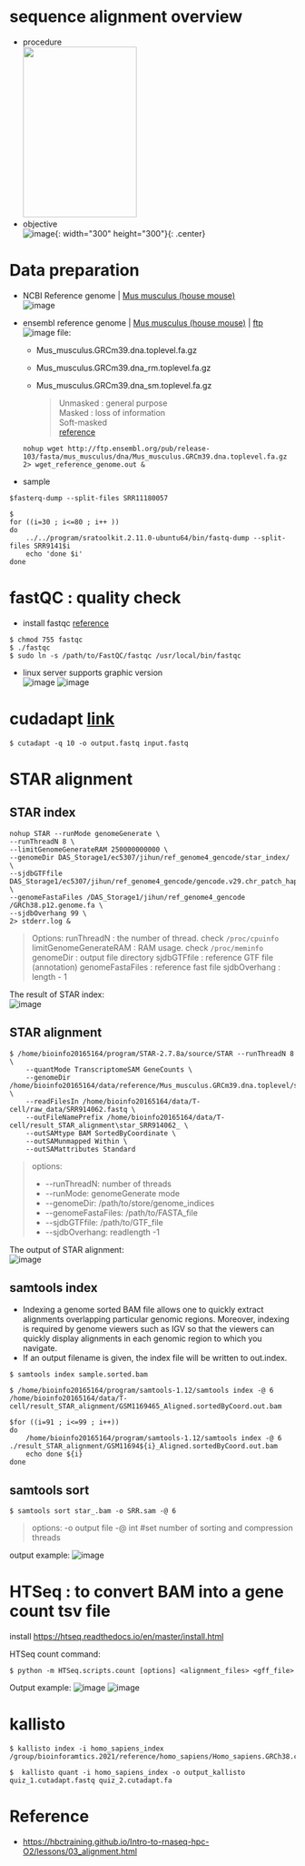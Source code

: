 # sequence alignment overview
- procedure   
  <img src="https://user-images.githubusercontent.com/48517782/129913198-5ac027d0-082b-4ab9-b2a8-2c570af08b3f.png" width="200px" height="300px" title="" alt=""></img><br/>
- objective  
  ![image](https://user-images.githubusercontent.com/48517782/129914645-c7332904-65a3-425b-94fa-7243735532ec.png){: width="300" height="300"}{: .center}


# Data preparation
- NCBI Reference genome | [Mus musculus (house mouse)](https://www.ncbi.nlm.nih.gov/assembly/GCF_000001635.27)   
  ![image](https://user-images.githubusercontent.com/48517782/129909944-7ba6c7fb-c94a-4e1a-8351-9d81ad775069.png)   

- ensembl reference genome | [Mus musculus (house mouse)](https://asia.ensembl.org/Mus_musculus/Info/Index) | [ftp](http://ftp.ensembl.org/pub/release-103/fasta/mus_musculus/dna/)   
  ![image](https://user-images.githubusercontent.com/48517782/129910326-c302859e-f84b-4ebc-88e2-4f89f94785d2.png)
  file:
    - Mus_musculus.GRCm39.dna.toplevel.fa.gz 
    - Mus_musculus.GRCm39.dna_rm.toplevel.fa.gz 
    - Mus_musculus.GRCm39.dna_sm.toplevel.fa.gz  

      > Unmasked : general purpose   
      > Masked : loss of information  
      > Soft-masked  
      > [reference](https://genestack.com/blog/2016/07/12/choosing-a-reference-genome/)  


  ```
  nohup wget http://ftp.ensembl.org/pub/release-103/fasta/mus_musculus/dna/Mus_musculus.GRCm39.dna.toplevel.fa.gz 2> wget_reference_genome.out &
  ```

- sample
```
$fasterq-dump --split-files SRR11180057

$
for ((i=30 ; i<=80 ; i++ ))
do
	../../program/sratoolkit.2.11.0-ubuntu64/bin/fastq-dump --split-files SRR9141$i	
	echo 'done $i'
done
```

# fastQC : quality check
- install fastqc [reference](https://www.bioinformatics.babraham.ac.uk/projects/fastqc/INSTALL.txt)
```
$ chmod 755 fastqc
$ ./fastqc
$ sudo ln -s /path/to/FastQC/fastqc /usr/local/bin/fastqc
```
- linux server supports graphic version  
![image](https://user-images.githubusercontent.com/48517782/129911884-3501a837-0bde-44fa-a43d-85ca247bbd15.png)
![image](https://user-images.githubusercontent.com/48517782/129912021-e18119ee-7a31-40e4-90f6-92537a25e55c.png)

# cudadapt [link](https://cutadapt.readthedocs.io/en/stable/guide.html#quality-trimming)
```
$ cutadapt -q 10 -o output.fastq input.fastq
```

# STAR alignment
## STAR index
```
nohup STAR --runMode genomeGenerate \
--runThreadN 8 \
--limitGenomeGenerateRAM 250000000000 \
--genomeDir DAS_Storage1/ec5307/jihun/ref_genome4_gencode/star_index/ \
--sjdbGTFfile DAS_Storage1/ec5307/jihun/ref_genome4_gencode/gencode.v29.chr_patch_hapl_scaff.annotation.gtf  \
--genomeFastaFiles /DAS_Storage1/jihun/ref_genome4_gencode /GRCh38.p12.genome.fa \
--sjdbOverhang 99 \
2> stderr.log &
```
> Options:
> runThreadN : the number of thread. check `/proc/cpuinfo`
> limitGenomeGenerateRAM : RAM usage. check `/proc/meminfo`
> genomeDir : output file directory
> sjdbGTFfile : reference GTF file (annotation)
> genomeFastaFiles : reference fast file
> sjdbOverhang : length - 1


The result of STAR index:  
![image](https://user-images.githubusercontent.com/48517782/130388308-0bc7847c-a976-4482-ad1b-43bd5fc7b552.png)

## STAR alignment
```
$ /home/bioinfo20165164/program/STAR-2.7.8a/source/STAR --runThreadN 8 \
	--quantMode TranscriptomeSAM GeneCounts \
	--genomeDir /home/bioinfo20165164/data/reference/Mus_musculus.GRCm39.dna.toplevel/star_index/ \
	--readFilesIn /home/bioinfo20165164/data/T-cell/raw_data/SRR914062.fastq \
	--outFileNamePrefix /home/bioinfo20165164/data/T-cell/result_STAR_alignment\star_SRR914062_ \
	--outSAMtype BAM SortedByCoordinate \
	--outSAMunmapped Within \
	--outSAMattributes Standard
```
> options:
>* --runThreadN: number of threads  
>* --runMode: genomeGenerate mode  
>* --genomeDir: /path/to/store/genome_indices  
>* --genomeFastaFiles: /path/to/FASTA_file  
>* --sjdbGTFfile: /path/to/GTF_file  
>* --sjdbOverhang: readlength -1  

The output of STAR alignment:   
![image](https://user-images.githubusercontent.com/48517782/130388366-bc5be085-dc5e-420f-9952-6407969117bd.png)


## samtools index
- Indexing a genome sorted BAM file allows one to quickly extract alignments overlapping particular genomic regions. Moreover, indexing is required by genome viewers such as IGV so that the viewers can quickly display alignments in each genomic region to which you navigate.
- If an output filename is given, the index file will be written to out.index.

```
$ samtools index sample.sorted.bam
```
```
$ /home/bioinfo20165164/program/samtools-1.12/samtools index -@ 6 /home/bioinfo20165164/data/T-cell/result_STAR_alignment/GSM1169465_Aligned.sortedByCoord.out.bam

$for ((i=91 ; i<=99 ; i++))
do
	/home/bioinfo20165164/program/samtools-1.12/samtools index -@ 6 ./result_STAR_alignment/GSM11694${i}_Aligned.sortedByCoord.out.bam
	echo done ${i}
done
```

## samtools sort
```
$ samtools sort star_.bam -o SRR.sam -@ 6
```
  > options:
  > -o output file
  > -@ int #set number of sorting and compression threads

  output example: 
  ![image](https://user-images.githubusercontent.com/48517782/129912698-4dfa6d46-7ea2-43d7-b798-ca82983fde7e.png)

# HTSeq : to convert BAM into a gene count tsv file
install
https://htseq.readthedocs.io/en/master/install.html

HTSeq count command: 
```
$ python -m HTSeq.scripts.count [options] <alignment_files> <gff_file>
```
Output example:
![image](https://user-images.githubusercontent.com/48517782/129913899-9194a047-bd5b-48aa-a092-319ba818c767.png)
![image](https://user-images.githubusercontent.com/48517782/129913932-57d2db3c-36a8-4225-b6b4-81e10bbcb3b1.png)



# kallisto
```
$ kallisto index -i homo_sapiens_index /group/bioinforamtics.2021/reference/homo_sapiens/Homo_sapiens.GRCh38.cdna.all.fa
```
```
$  kallisto quant -i homo_sapiens_index -o output_kallisto quiz_1.cutadapt.fastq quiz_2.cutadapt.fa 
```

# Reference
- https://hbctraining.github.io/Intro-to-rnaseq-hpc-O2/lessons/03_alignment.html

